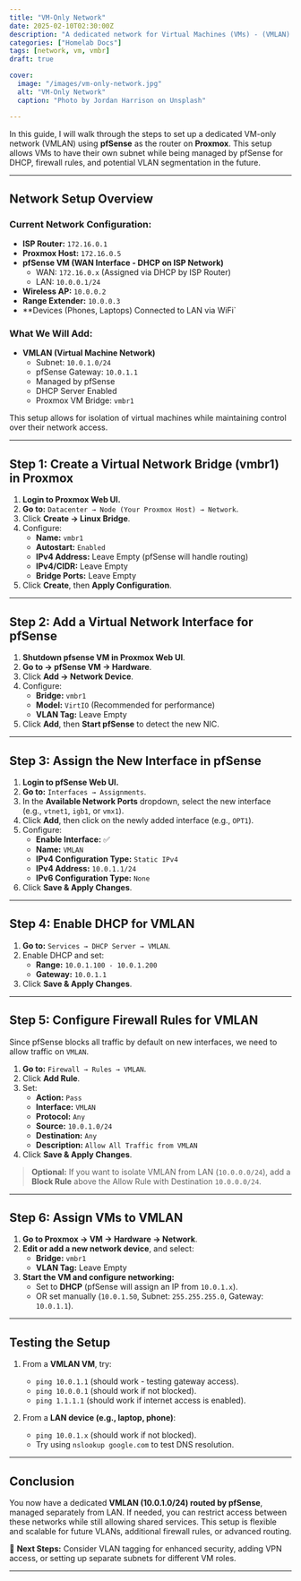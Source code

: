 ```yaml
---
title: "VM-Only Network"
date: 2025-02-10T02:30:00Z
description: "A dedicated network for Virtual Machines (VMs) - (VMLAN) with pfSense on Proxmox"
categories: ["Homelab Docs"]
tags: [network, vm, vmbr]
draft: true

cover:
  image: "/images/vm-only-network.jpg"
  alt: "VM-Only Network"
  caption: "Photo by Jordan Harrison on Unsplash"

---
```


In this guide, I will walk through the steps to set up a dedicated VM-only network (VMLAN) using **pfSense** as the router on **Proxmox**. This setup allows VMs to have their own subnet while being managed by pfSense for DHCP, firewall rules, and potential VLAN segmentation in the future.

---

## **Network Setup Overview**

### **Current Network Configuration:**
- **ISP Router:** `172.16.0.1`
- **Proxmox Host:** `172.16.0.5`
- **pfSense VM (WAN Interface - DHCP on ISP Network)**
  - WAN: `172.16.0.x` (Assigned via DHCP by ISP Router)
  - LAN: `10.0.0.1/24`
- **Wireless AP:** `10.0.0.2`
- **Range Extender:** `10.0.0.3`
- **Devices (Phones, Laptops) Connected to LAN via WiFi`

### **What We Will Add:**
- **VMLAN (Virtual Machine Network)**
  - Subnet: `10.0.1.0/24`
  - pfSense Gateway: `10.0.1.1`
  - Managed by pfSense
  - DHCP Server Enabled
  - Proxmox VM Bridge: `vmbr1`

This setup allows for isolation of virtual machines while maintaining control over their network access.

---

## **Step 1: Create a Virtual Network Bridge (vmbr1) in Proxmox**

1. **Login to Proxmox Web UI.**
2. **Go to:** `Datacenter → Node (Your Proxmox Host) → Network`.
3. Click **Create → Linux Bridge**.
4. Configure:
   - **Name:** `vmbr1`
   - **Autostart:** `Enabled`
   - **IPv4 Address:** Leave Empty (pfSense will handle routing)
   - **IPv4/CIDR:** Leave Empty
   - **Bridge Ports:** Leave Empty
5. Click **Create**, then **Apply Configuration**.

---

## **Step 2: Add a Virtual Network Interface for pfSense**

1. **Shutdown pfsense VM in Proxmox Web UI**.
2. **Go to → pfSense VM → Hardware**.
3. Click **Add → Network Device**.
4. Configure:
   - **Bridge:** `vmbr1`
   - **Model:** `VirtIO` (Recommended for performance)
   - **VLAN Tag:** Leave Empty
5. Click **Add**, then **Start pfSense** to detect the new NIC.

---

## **Step 3: Assign the New Interface in pfSense**

1. **Login to pfSense Web UI.**
2. **Go to:** `Interfaces → Assignments`.
3. In the **Available Network Ports** dropdown, select the new interface (e.g., `vtnet1`, `igb1`, or `vmx1`).
4. Click **Add**, then click on the newly added interface (e.g., `OPT1`).
5. Configure:
   - **Enable Interface:** ✅
   - **Name:** `VMLAN`
   - **IPv4 Configuration Type:** `Static IPv4`
   - **IPv4 Address:** `10.0.1.1/24`
   - **IPv6 Configuration Type:** `None`
6. Click **Save & Apply Changes**.

---

## **Step 4: Enable DHCP for VMLAN**

1. **Go to:** `Services → DHCP Server → VMLAN`.
2. Enable DHCP and set:
   - **Range:** `10.0.1.100 - 10.0.1.200`
   - **Gateway:** `10.0.1.1`
3. Click **Save & Apply Changes**.

---

## **Step 5: Configure Firewall Rules for VMLAN**

Since pfSense blocks all traffic by default on new interfaces, we need to allow traffic on `VMLAN`.

1. **Go to:** `Firewall → Rules → VMLAN`.
2. Click **Add Rule**.
3. Set:
   - **Action:** `Pass`
   - **Interface:** `VMLAN`
   - **Protocol:** `Any`
   - **Source:** `10.0.1.0/24`
   - **Destination:** `Any`
   - **Description:** `Allow All Traffic from VMLAN`
4. Click **Save & Apply Changes**.

> **Optional:** If you want to isolate VMLAN from LAN (`10.0.0.0/24`), add a **Block Rule** above the Allow Rule with Destination `10.0.0.0/24`.

---

## **Step 6: Assign VMs to VMLAN**

1. **Go to Proxmox → VM → Hardware → Network**.
2. **Edit or add a new network device**, and select:
   - **Bridge:** `vmbr1`
   - **VLAN Tag:** Leave Empty
3. **Start the VM and configure networking:**
   - Set to **DHCP** (pfSense will assign an IP from `10.0.1.x`).
   - OR set manually (`10.0.1.50`, Subnet: `255.255.255.0`, Gateway: `10.0.1.1`).

---

## **Testing the Setup**
1. From a **VMLAN VM**, try:
   - `ping 10.0.1.1` (should work - testing gateway access).
   - `ping 10.0.0.1` (should work if not blocked).
   - `ping 1.1.1.1` (should work if internet access is enabled).

2. From a **LAN device (e.g., laptop, phone)**:
   - `ping 10.0.1.x` (should work if not blocked).
   - Try using `nslookup google.com` to test DNS resolution.

---

## **Conclusion**
You now have a dedicated **VMLAN (10.0.1.0/24) routed by pfSense**, managed separately from LAN. If needed, you can restrict access between these networks while still allowing shared services. This setup is flexible and scalable for future VLANs, additional firewall rules, or advanced routing.

🚀 **Next Steps:** Consider VLAN tagging for enhanced security, adding VPN access, or setting up separate subnets for different VM roles.

---
